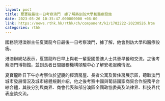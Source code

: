 ```yaml
---
layout: post
title: 夏寶龍最後一日考察澳門　據了解將到訪大學和醫療設施
date: 2023-05-26 10:35:47.000000000 +08:00
link: https://news.rthk.hk/rthk/ch/component/k2/1702222-20230526.htm
categories: rthk
---
```


國務院港澳辦主任夏寶龍今日最後一日考察澳門，據了解，他會到訪大學和醫療設施。

港澳辦網站表示，夏寶龍昨日早上與老一輩愛國愛澳人士共晉早餐和交流，之後考察澳門博物館，並到長者日間服務機構頤駿中心了解安老服務情況。

夏寶龍昨日下午亦考察位於望廈的經濟房屋、長者公寓及暫住房展示區，聽取澳門城市發展情況及城市總體規劃介紹，他之後考察中國與葡語國家商貿合作服務平台綜合體，其後分別與商界、商會代表和部分澳區全國政協委員及法律界、科技界代表座談交流。
